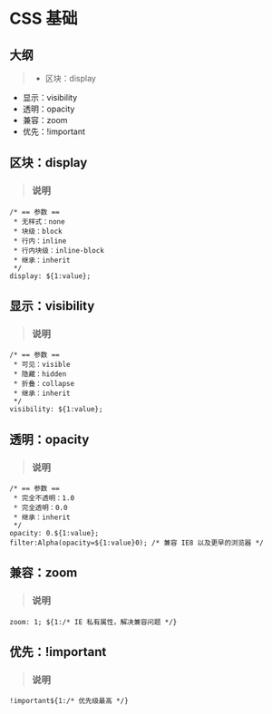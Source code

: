 # CSS 基础

## 大纲
> * 区块：display
* 显示：visibility
* 透明：opacity
* 兼容：zoom
* 优先：!important

## 区块：display
> ### 说明
```
/* == 参数 ==
 * 无样式：none
 * 块级：block
 * 行内：inline
 * 行内块级：inline-block
 * 继承：inherit
 */
display: ${1:value};
```

## 显示：visibility
> ### 说明
```
/* == 参数 ==
 * 可见：visible
 * 隐藏：hidden
 * 折叠：collapse
 * 继承：inherit
 */
visibility: ${1:value};
```

## 透明：opacity
> ### 说明
```
/* == 参数 ==
 * 完全不透明：1.0
 * 完全透明：0.0
 * 继承：inherit
 */
opacity: 0.${1:value};
filter:Alpha(opacity=${1:value}0); /* 兼容 IE8 以及更早的浏览器 */
```

## 兼容：zoom
> ### 说明
```
zoom: 1; ${1:/* IE 私有属性，解决兼容问题 */}
```

## 优先：!important
> ### 说明
```
!important${1:/* 优先级最高 */}
```

